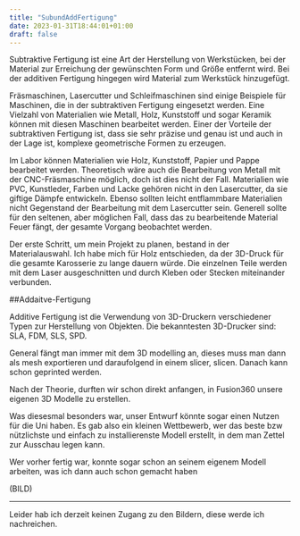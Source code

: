 ```yaml
---
title: "SubundAddFertigung"
date: 2023-01-31T18:44:01+01:00
draft: false
---
```


Subtraktive Fertigung ist eine Art der Herstellung von Werkstücken, bei der Material zur Erreichung der gewünschten Form und Größe entfernt wird. Bei der additiven Fertigung hingegen wird Material zum Werkstück hinzugefügt.

Fräsmaschinen, Lasercutter und Schleifmaschinen sind einige Beispiele für Maschinen, die in der subtraktiven Fertigung eingesetzt werden. Eine Vielzahl von Materialien wie Metall, Holz, Kunststoff und sogar Keramik können mit diesen Maschinen bearbeitet werden. Einer der Vorteile der subtraktiven Fertigung ist, dass sie sehr präzise und genau ist und auch in der Lage ist, komplexe geometrische Formen zu erzeugen.

Im Labor können Materialien wie Holz, Kunststoff, Papier und Pappe bearbeitet werden. Theoretisch wäre auch die Bearbeitung von Metall mit der CNC-Fräsmaschine möglich, doch ist dies nicht der Fall. Materialien wie PVC, Kunstleder, Farben und Lacke gehören nicht in den Lasercutter, da sie giftige Dämpfe entwickeln. Ebenso sollten leicht entflammbare Materialien nicht Gegenstand der Bearbeitung mit dem Lasercutter sein. Generell sollte für den seltenen, aber möglichen Fall, dass das zu bearbeitende Material Feuer fängt, der gesamte Vorgang beobachtet werden.

Der erste Schritt, um mein Projekt zu planen, bestand in der Materialauswahl. Ich habe mich für Holz entschieden, da der 3D-Druck für die gesamte Karosserie zu lange dauern würde. Die einzelnen Teile werden mit dem Laser ausgeschnitten und durch Kleben oder Stecken miteinander verbunden.

##Addaitve-Fertigung

Additive Fertigung ist die Verwendung von 3D-Druckern verschiedener Typen zur Herstellung von Objekten.
Die bekanntesten 3D-Drucker sind: SLA, FDM, SLS, SPD.

General fängt man immer mit dem 3D modelling an, dieses muss man dann als mesh exportieren und daraufolgend in einem slicer, slicen. Danach kann schon geprinted werden.

Nach der Theorie, durften wir schon direkt anfangen, in Fusion360 unsere eigenen 3D  Modelle zu erstellen.

Was diesesmal besonders war, unser Entwurf könnte sogar einen Nutzen für die Uni haben. Es gab also ein kleinen Wettbewerb, wer das beste bzw nützlichste und einfach zu installierenste Modell erstellt, in dem man Zettel zur Ausschau legen kann.

Wer vorher fertig war, konnte sogar schon an seinem eigenem Modell arbeiten, was ich dann auch schon gemacht haben

(BILD)




****
Leider hab ich derzeit keinen Zugang zu den Bildern, diese werde ich nachreichen.
